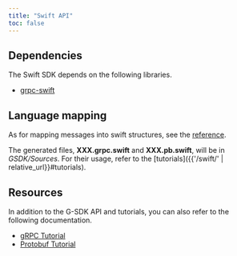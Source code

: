 ```yaml
---
title: "Swift API"
toc: false
---
```


## Dependencies

The Swift SDK depends on the following libraries.

* [grpc-swift](https://github.com/grpc/grpc-swift)

## Language mapping

As for mapping messages into swift structures, see the [reference](https://github.com/apple/swift-protobuf/blob/main/Documentation/API.md).

The generated files, __XXX.grpc.swift__ and __XXX.pb.swift__, will be in _GSDK/Sources_. For their usage, refer to the [tutorials]({{'/swift/' | relative_url}}#tutorials).

## Resources

In addition to the G-SDK API and tutorials, you can also refer to the following documentation. 

* [gRPC Tutorial](https://github.com/grpc/grpc-swift/blob/main/docs/basic-tutorial.md/)
* [Protobuf Tutorial](http://cocoadocs.org/docsets/SwiftProtobuf/1.0.0/)



